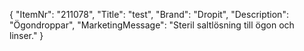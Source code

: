 {
  "ItemNr": "211078",
  "Title": "test",
  "Brand": "Dropit",
  "Description": "Ögondroppar",
  "MarketingMessage": "Steril saltlösning till ögon och linser."
}